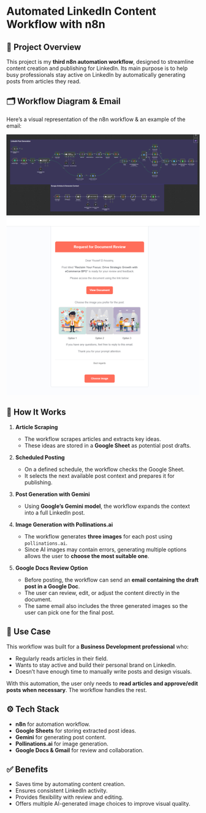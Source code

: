 # Automated LinkedIn Content Workflow with n8n  

## 📌 Project Overview  
This project is my **third n8n automation workflow**, designed to streamline content creation and publishing for LinkedIn. Its main purpose is to help busy professionals stay active on LinkedIn by automatically generating posts from articles they read.  

## 🗂 Workflow Diagram & Email  

Here’s a visual representation of the n8n workflow & an example of the email:  

![Workflow Diagram](./workflow.png)
![Email Screenshot](mail.png)

## 🚀 How It Works  
1. **Article Scraping**  
   - The workflow scrapes articles and extracts key ideas.  
   - These ideas are stored in a **Google Sheet** as potential post drafts.  

2. **Scheduled Posting**  
   - On a defined schedule, the workflow checks the Google Sheet.  
   - It selects the next available post context and prepares it for publishing.  

3. **Post Generation with Gemini**  
   - Using **Google’s Gemini model**, the workflow expands the context into a full LinkedIn post.  

4. **Image Generation with Pollinations.ai**  
   - The workflow generates **three images** for each post using `pollinations.ai`.  
   - Since AI images may contain errors, generating multiple options allows the user to **choose the most suitable one**.  

5. **Google Docs Review Option**  
   - Before posting, the workflow can send an **email containing the draft post in a Google Doc**.  
   - The user can review, edit, or adjust the content directly in the document.  
   - The same email also includes the three generated images so the user can pick one for the final post.  

## 🎯 Use Case  
This workflow was built for a **Business Development professional** who:  
- Regularly reads articles in their field.  
- Wants to stay active and build their personal brand on LinkedIn.  
- Doesn’t have enough time to manually write posts and design visuals.  

With this automation, the user only needs to **read articles and approve/edit posts when necessary**. The workflow handles the rest.  

## ⚙️ Tech Stack  
- **n8n** for automation workflow.  
- **Google Sheets** for storing extracted post ideas.  
- **Gemini** for generating post content.  
- **Pollinations.ai** for image generation.  
- **Google Docs & Gmail** for review and collaboration.  

## ✅ Benefits  
- Saves time by automating content creation.  
- Ensures consistent LinkedIn activity.  
- Provides flexibility with review and editing.  
- Offers multiple AI-generated image choices to improve visual quality.  
